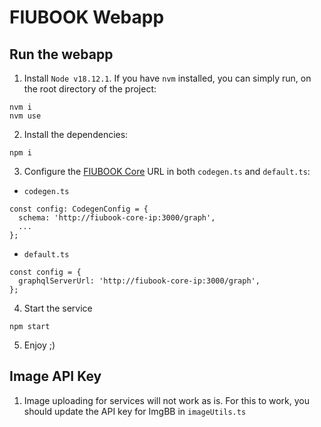 # FIUBOOK Webapp

## Run the webapp

1. Install `Node v18.12.1`. If you have `nvm` installed, you can simply run, on the root directory of the project:

```
nvm i
nvm use
```

2. Install the dependencies:

```
npm i
```

3. Configure the [FIUBOOK Core](https://github.com/nicomatex/fiubook_core) URL in both `codegen.ts` and `default.ts`:

- `codegen.ts`

```
const config: CodegenConfig = {
  schema: 'http://fiubook-core-ip:3000/graph',
  ...
};
```

- `default.ts`

```
const config = {
  graphqlServerUrl: 'http://fiubook-core-ip:3000/graph',
};
```

4. Start the service

```
npm start
```

5. Enjoy ;)

## Image API Key

1. Image uploading for services will not work as is. For this to work, you should update the API key for ImgBB in `imageUtils.ts`
